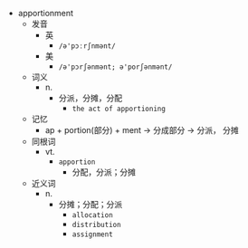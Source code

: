 - apportionment
  - 发音
    - 英
      - `/ə'pɔːrʃnmənt/`
    - 美
      - `/ə'pɔrʃənmənt; ə'porʃənmənt/`
  - 词义
    - n.
      - 分派，分摊，分配
        - `the act of apportioning `
  - 记忆
    - ap + portion(部分) + ment → 分成部分 → 分派， 分摊
  - 同根词
    - vt.
      - `apportion`
        - 分配，分派；分摊
  - 近义词
    - n.
      - 分摊；分配；分派
        - `allocation`
        - `distribution`
        - `assignment`
